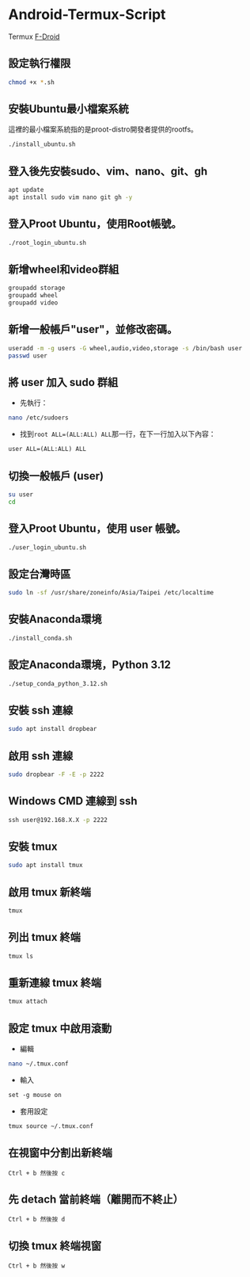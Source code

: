 # Android-Termux-Script

Termux [F-Droid](https://f-droid.org/packages/com.termux/)

## 設定執行權限
```sh
chmod +x *.sh
```

## 安裝Ubuntu最小檔案系統
這裡的最小檔案系統指的是proot-distro開發者提供的rootfs。
```sh
./install_ubuntu.sh
```

## 登入後先安裝sudo、vim、nano、git、gh
```sh
apt update
apt install sudo vim nano git gh -y
```

## 登入Proot Ubuntu，使用Root帳號。
```sh
./root_login_ubuntu.sh
```

## 新增wheel和video群組
```sh
groupadd storage
groupadd wheel
groupadd video
```
## 新增一般帳戶"user"，並修改密碼。
```sh
useradd -m -g users -G wheel,audio,video,storage -s /bin/bash user
passwd user
```
## 將 user 加入 sudo 群組
- 先執行：
```sh
nano /etc/sudoers
```
- 找到`root ALL=(ALL:ALL) ALL`那一行，在下一行加入以下內容：
```txt
user ALL=(ALL:ALL) ALL
```
## 切換一般帳戶 (user)
```sh
su user
cd
```
## 登入Proot Ubuntu，使用 user 帳號。
```sh
./user_login_ubuntu.sh
```

## 設定台灣時區
```sh
sudo ln -sf /usr/share/zoneinfo/Asia/Taipei /etc/localtime
```

## 安裝Anaconda環境
```sh
./install_conda.sh
```

## 設定Anaconda環境，Python 3.12
```sh
./setup_conda_python_3.12.sh
```

## 安裝 ssh 連線
```sh
sudo apt install dropbear
```

## 啟用 ssh 連線
```sh
sudo dropbear -F -E -p 2222
```

## Windows CMD 連線到 ssh
```cmd
ssh user@192.168.X.X -p 2222
```

## 安裝 tmux
```sh
sudo apt install tmux
```

## 啟用 tmux 新終端
```sh
tmux 
```

## 列出 tmux 終端
```sh
tmux ls
```

## 重新連線 tmux 終端
```sh
tmux attach
```

## 設定 tmux 中啟用滾動
- 編輯
```sh
nano ~/.tmux.conf
```
- 輸入
```txt
set -g mouse on
```
- 套用設定
```sh
tmux source ~/.tmux.conf
```

## 在視窗中分割出新終端
`
Ctrl + b 然後按 c
`

## 先 detach 當前終端（離開而不終止）
`
Ctrl + b 然後按 d
`

## 切換 tmux 終端視窗
`
Ctrl + b 然後按 w
`

